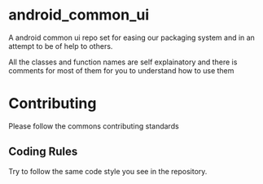 # android_common_ui

A android common ui repo set for easing our packaging system and in an attempt to be of help to others.

All the classes and function names are self explainatory and there is comments for most of them for you to understand how to use them

# Contributing

Please follow the commons contributing standards 

## <a href="rules"></a> Coding Rules

Try to follow the same code style you see in the repository.

